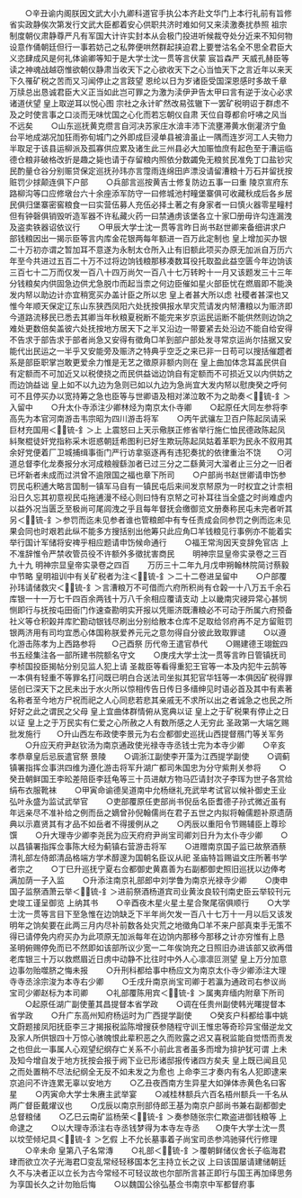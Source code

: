 <!-- { "loadSidebar": true } -->
　　○辛丑谕内阁朕因文武大小九卿科道官手执公本齐赴文华门上本行礼前有旨修省实政静俟次第发行文武大臣都着安心供职共济时难如何又来渎激奏扰恭照  祖宗制度朝仪肃静尊严凡有军国大计许实封本从会极门投进听候裁夺处分近来不知何物设意作俑朝廷但行一事若妨己之私弊便哄然群起挟迫君上要誉沽名全不思全君臣大义恣肆成风是何礼体谕卿等知于是大学士沈一贯等言伏蒙  宸旨森严  天威孔赫臣等读之神魂战越窃惟欲朝仪静肃当收天下之心欲收天下之心当恤天下之言近年以来天下久罹矿税之苦而又习闻停止之言跂望  恩纶以日为岁诸臣受国深恩感时多故千章万牍总出恳诚君臣大义正当如此岂可罪之为激为渎伊尹告太甲曰言有逆于汝心必求诸道伏望  皇上取逆耳以悦心图  宗社之永计旷然改易弦辙下一罢矿税明诏于群虑不及之时使言事之口淡而无味忧国之心化而若忘朝仪自肃  天位自尊都俞吁咈之风当不远矣
　　○山东巡抚黄克缵言自河决苏家庄水渰丰沛下流壅滞黄水倒灌济宁鱼台平地成湖况加狂雨弥旬城门之外即成巨浸单县被渰虽止一隅而连岁河工人夫物力半取足于该县运柳派及孤寡供应累及诸生此三州县必大加赈恤庶有起色至于漕运临德仓粮非破格改折是趣之毙也请于存留粮内照依分数蠲免无粮贫民准免丁口盐钞灾民酌量仓谷分别赈贷保定巡抚孙玮亦言霪雨连绵田庐漂没请留漕粮十万石并留抚按赃罚少捄颠连俱下户部
　　○兵部言巡按黄吉士修复防边五事一曰重  陵京宣府东路柳沟等口应修墩台六十余座添军防守一曰修城池村疃堡寨俱可收藏秋成后各乡居民俱归堡寨密窖粮食一曰实营伍募人充伍必择土著之有身家者一曰慎火器零星疃村但有钟磬俱销毁听造军器不许私藏火药一曰禁通虏该堡各立十家□册毋许勾连漏洩及盗卖铁器诏依议行
　　○甲辰大学士沈一贯等言昨日尚书赵世卿来备细讲求户部钱粮因出一揭示臣等言内库金花银两每年额进一百万此定制也  皇上增加买办银二十万初亦谓之暂加耳不意遂为永制太仓所入止有旧额此项买办原无加派自万历六年至今共进过五百二十万不过将边饷钱粮那移凑数耳役托取盈此益空匮今年边饷该三百七十二万而仅发一百八十四万尚欠一百八十七万转盻十一月又该题发三十三年分钱粮矣内供固急边供尤急脱巾而起当柰之何边臣催如星火部臣忧在燃眉即不能涣发内帑以助边计亦宜稍宽买办盖计臣之所以忠  皇上者甚大所以虑  社稷者甚深也又惟今年顺天保定辽东山东狭西凤阳六处抚按俱报水旱灾荒请发内帑漕粮以为赈济即今道路流移民已悉去其卿当年秋粮夏税断不能完来岁京运民运断不能供然则边饷之难处更数倍矣盖彼六处抚按地方居天下之半又沿边一带要紧去处沿边不能自给安得不告求于部告求于部者尚急又安得有徵角□羊到部户部处发寻常京运尚尔拮据又安能代出民运之一半乎又安能旁及赈济之特典乎空乏之来已非一日苟可以搜括催趱者系是部臣职掌岂敢更爱余力惟是无艺之徵原非额内则在  皇上曲加体念耳盖民供自有定额而不可加近又以税使挠之而民供益诎边饷自有定额而不可损近又以内供妨之而边饷益诎  皇上如不以九边为急则已如以九边为急尚宜大发内帑以慰庚癸之呼何可不且停买办以宽持筹之急也臣等与世卿语及相对涕泣敢不为之助奏＜锍-釒＞入留中
　　○升太仆寺添注少卿林烃为南京太仆寺卿
　　○起原任大同左参将李高先为本官河南游击韦宗昭为四川游击将军
　　○丙午武骧左卫百户陈起凤请采巨材充国用＜锍-釒＞上  上震怒曰上天示儆朕正修省举行施仁恤民德政陈起凤紏聚棍徒奸党指称采木诳惑朝廷希图利已好生欺玩陈起凤姑着革职为民永不叙用其余好党便着厂卫城捕缉事衙门严行访拿驱逐再有违犯奏扰的依律重治不饶　　○河道总督李化龙奏报分水河成粮艘繇泇者已过三分之二繇黄河大溜者止三分之一旧者已坏新者未成而过洪曾不逾限国之福也章下所司
　　○户部尚书赵世卿请申饬参罚民屯积逋大略言国制一镇军马自有一镇民屯后来间发京帑原为一时权宜之计柰相沿日久忘其初意视民屯拖逋漫不经心则曰恃有京帑之可补耳往当全盛之时尚难虚内以益外况当匮乏至极尚可尾闾洩之乎且每年督抚会缴御览文册奏称民屯未完者听其另＜锍-釒＞参罚而迄未见参者谁也管粮郎中有专任责成会同参罚之例而迄未见果会同也时艰若此纵不能多方搜括别出他筹只此应角□羊钱粮见行事例亦不能着实举行国计军储将安禆乎相应题请申饬候命通行
　　○福王常洵因天变辞免官店  上不准辞惟令严禁收管员役不许额外多徵扰害商民
　　明神宗显皇帝实录卷之三百九十九
明神宗显皇帝实录卷之四百
　　万历三十二年九月戊申朔翰林院简讨蔡毅中节略  皇明祖训中有关矿税者为注＜锍-釒＞二十二卷进呈留中
　　○户部覆孙玮请储救灾＜锍-釒＞言漕粮万不可借而六府所积尚有仓榖一十八万五千余石库银一十一万七千四百余两钱十万八千余相应覆请支动  上以畿南灾祲异常心甚悯恻即行与抚按屯田衙门作速查勘明实开报以凭赈济既漕粮必不可动于所属六府预备社义等仓积榖并库贮勘动银钱尽刷出分别给散本仓库不足取给邻府再不足方留赃罚银两济用有司均宜悉心体国称朕爱养元元之意勿得自分彼此致取罪谴
　　○以遵化游击陈孝为上西路参将　　○己酉祭  历代帝王遣官恭代
　　○赐建德王翊鋐四书五经集注各一部所建书院额名守文
　　○庚戌大学士沈一贯等言昨日管镇抚司李桢国投臣揭帖分别见监人犯上请  圣裁臣等看得重犯王官等一本及内犯牛云鹄等一本俱有轻重不等罪名打问既已明白合送法司坐拟其犯官华钰等一本俱因矿税得罪惩创已深天下之民未出于水火所以惊相传告日传日多缙绅见时语必首及其中有素著名称者至今地方尸祝而祀之人心同悲若悲其亲戚无不求所以出之者诚急之也民之所好好之此之谓民之父母  皇上宜曲体群情俯从宽典以证  皇上之于矿税果有停止之日以证  皇上之于万民实有仁爱之心所赦之人有数所感之人无穷此  圣政第一大端乞赐批发施行　　○升山西左布政使李景元为右佥都御史巡抚山西提督鴈门等关军务
　　○升应天府尹赵钦汤为南京通政使光禄寺寺丞钱士完为本寺少卿
　　○辛亥  孝恭章皇后忌辰遣官祭  景陵
　　○调浙江副使李开藻为江西提学副使
　　○调蓟镇署指挥佥事洪四维为遵化游击将军升湖广都司朱国忠为分守紫荆关参将
　　○癸丑朝鲜国王李昖差陪臣李廷龟等三十员进献方物马匹请封次子李珲为世子各赏给绢布衣服靴袜
　　○甲寅命谕德吴道南中允杨继礼充武举考试官以候补御史王业弘叶永盛为监试武举官
　　○吏部覆原任吏部尚书倪岳名臣耆德子孙式微近虽有年远亲尽不准补给之例而岳之嫡曾孙倪翰儒尚在君子五世之内拟将翰儒题补原遗荫典以示嘉贤其有才品不如岳者不得援例从之
　　○丙辰以重阳令节赐辅臣上尊珍馔
　　○升大理寺少卿李尧民为应天府府尹尚宝司卿刘日升为太仆寺少卿
　　○以昌镇署指挥佥事陈大经为蓟镇右营游击将军
　　○进赠南京国子监已故祭酒蔡清礼部左侍郎清品格端方学术醇邃为国朝名臣议从祀  圣庙特旨赐谥文庄所著书学者宗之
　　○丁巳升巡抚宁夏右佥都御史黄嘉善为右副都御史照旧巡抚以边俸考满加荫一子入监
　　○升添注南京礼部郎中刘学鲁为南京光禄寺少卿
　　○庚申国子监祭酒萧云举＜锍-釒＞进前祭酒杨道宾司业黄汝良较刊南史臣云举较刊元史竣工谨呈御览  上纳其书
　　○辛酉夜木星火星土星合聚尾宿俱顺行
　　○大学士沈一贯等言目下至急惟在边饷缺乏下半年尚欠发一百八十七万十一月以后又该发明年之饷矣要在此两三月内尽补前数各处灾荒之地徵角□羊不来户部真束手无策不得已请停免内府买办为此项原无加派每年在边饷内那移今那移之计亦穷惟有上恳  圣明俯赐停免而已不然即如该部所议少宽一二年俟饷充之日照旧办进该部又欲再借老库银三十万以救燃眉近日虏中动静不比往时中外人心凛凛叵测望  皇上万分加意边事勿贻噬脐之悔未报
　　○升刑科都给事中杨应文为南京太仆寺少卿添注大理寺寺丞涂宗浚为本寺右少卿
　　○壬戌升南京尚宝司卿于若瀛为通政司右参议尚宝司少卿赵标为本司卿
　　○礼部覆陈用宾＜锍-釒＞属夷弃缅内附章下所司
　　○起原任湖广副使董其昌提督本省学政
　　○调在任贵州副使韩光曙提督本省学政
　　○升广东高州知府杨运时为广西提学副使
　　○癸亥户科都给事中姚文蔚题接凤阳抚臣李三才揭报税监陈增搜获参随程守训王惟忠等奇珍异宝僣逆龙文及家人所供银四十万惊心骇魄恨此辈积恶之久而败露之迟又喜税监能自觉悟而责发之也但此一事属人心观望纪纲存亡关系不小前此言者虽多而增为揜护犹可谓  上未及知今增自发于地方抚按会报于阙下业已形诸邸报传诸四方矣夫  皇上既已闻且见之而处置稍不尽法纪纲全无反不如未发之为愈也  上命李三才奏内有名人犯即逮来京追问不许连累无辜以安地方
　　○乙丑夜西南方生异星大如弹体赤黄色名曰客星
　　○丙寅命大学士朱赓主武举宴
　　○减桂林额兵六百名梧州额兵一千名从两广督臣戴燿议也
　　○戊辰以南京刑部侍郎王基为南京户部尚书兼右副都御史总督粮储
　　○乙巳云南矿监杨荣＜锍-釒＞奏参随张宗仁欺盗进御钱粮等  上命逮之
　　○以大理寺添注右寺丞钱梦得为本寺左寺丞　　○庚午大学士沈一贯以坟茔倾圮具＜锍-釒＞乞假  上不允长墓事着子尚宝司丞参鸿驰驿代行修理
　　○辛未命  皇第八子名常漙
　　○礼部＜锍-釒＞覆朝鲜储仪舍长子临海君珒而欲立次子光海君□变乱常经轻移国本乞主持立长之议  上曰该国屡请建储朝廷久不与决者正以立长为古今常经不可轻议故也尔部所言甚正即行与国王再加绎思务为享国长久之计勿贻后悔
　　○以魏国公徐弘基佥书南京中军都督府事
